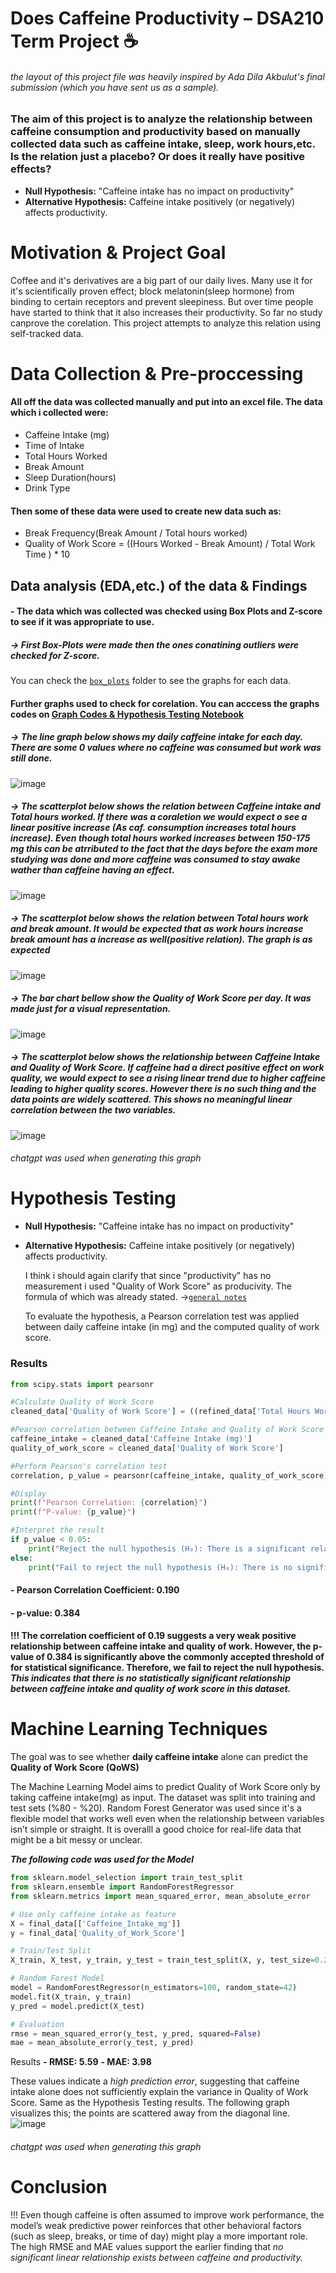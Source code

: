 # Does Caffeine Productivity – DSA210 Term Project ☕️
###### the layout of this project file was heavily inspired by Ada Dila Akbulut's final submission (which you have sent us as a sample).
### The aim of this project is to analyze the relationship between caffeine consumption and productivity based on manually collected data such as caffeine intake, sleep, work hours,etc. Is the relation just a placebo? Or does it really have positive effects? 

- **Null Hypothesis:** "Caffeine intake has no impact on productivity"
- **Alternative Hypothesis:** Caffeine intake positively (or negatively) affects productivity.

# Motivation & Project Goal
Coffee and it's derivatives are a big part of our daily lives. Many use it for it's scientifically proven effect; block melatonin(sleep hormone) from binding to certain receptors and prevent sleepiness. 
But over time people have started to think that it also increases their productivity. So far no study canprove the corelation. This project attempts to analyze this relation using self-tracked data.

# Data Collection & Pre-proccessing
#### All off the data was collected manually and put into an excel file. The data which i collected were:
- Caffeine Intake (mg)
- Time of Intake
- Total Hours Worked
- Break Amount
- Sleep Duration(hours)
- Drink Type

#### Then some of these data were used to create new data such as:
- Break Frequency(Break Amount / Total hours worked)
- Quality of Work Score = ((Hours Worked - Break Amount) / Total Work Time ) * 10


## Data analysis (EDA,etc.) of the data  & Findings

#### - The data which was collected was checked using Box Plots and Z-score to see if it was appropriate to use.
##### -> First Box-Plots were made then the ones conatining outliers were checked for Z-score.
You can check the  [`box_plots`](box_plots) folder to see the graphs for each data.

#### Further graphs used to check for corelation. You can acccess the graphs codes on  [Graph Codes & Hypothesis Testing Notebook](Graph_codes&Hypothesis_testing.ipynb)
##### -> The line graph below shows my daily caffeine intake for each day. There are some 0 values where no caffeine was consumed but work was still done.
![image](https://github.com/yaseminozkan/DSA_repository/blob/e60b102af573bf6ea0f3cd9d49323e61b619643b/GRAPHS/Daily%20Caffeine%20Intake.png)

##### -> The scatterplot below shows the relation between Caffeine intake and Total hours worked. If there was a coraletion we would expect o see a linear positive increase (As caf. consumption increases total hours increase). Even though total hours worked increases between 150-175 mg this can be atrributed to the fact that the days before the exam more studying was done and more caffeine was consumed to stay awake wather than caffeine having an effect.
![image](https://github.com/yaseminozkan/DSA_repository/blob/e60b102af573bf6ea0f3cd9d49323e61b619643b/GRAPHS/%20Caffeine%20Intake%20vs%20Total%20Hours%20Worked.png)

##### -> The scatterplot below shows the relation between Total hours work and break amount. It would be expected that as work hours increase break amount has a increase as well(positive relation). The graph is as expected
![image]( https://github.com/yaseminozkan/DSA_repository/blob/e60b102af573bf6ea0f3cd9d49323e61b619643b/GRAPHS/Break%20Amount%20vs%20Total%20Hours%20Worked.png)

##### -> The bar chart bellow show the Quality of Work Score per day. It was made just for a visual representation.
![image](https://github.com/yaseminozkan/DSA_repository/blob/eaa2bf635c7057c7d6e6851ea108f8c51c6c0fdd/GRAPHS/Quality%20of%20Work%20Score.png)

##### -> The scatterplot below shows the relationship between Caffeine Intake and Quality of Work Score. If caffeine had a direct positive effect on work quality, we would expect to see a rising linear trend due to higher caffeine leading to higher quality scores. However there is no such thing and the data points are widely scattered. This shows no meaningful linear correlation between the two variables. 
![image](https://github.com/yaseminozkan/DSA_repository/blob/899b0c78f4fce8ed4df26b51cf30df1846f8894f/GRAPHS/quality_vs_caffeine_trendline.png)
###### chatgpt was used when generating this graph
# Hypothesis Testing

- **Null Hypothesis:** "Caffeine intake has no impact on productivity"
- **Alternative Hypothesis:** Caffeine intake positively (or negatively) affects productivity.

  I think i should again clarify that since "productivity" has no measurement i used "Quality of Work Score" as producivity. The formula of which was already stated. ->[`general notes`](general_notes.md)

  To evaluate the hypothesis, a Pearson correlation test was applied between daily caffeine intake (in mg) and the computed quality of work score.
### Results

```python
from scipy.stats import pearsonr

#Calculate Quality of Work Score
cleaned_data['Quality of Work Score'] = ((refined_data['Total Hours Worked'] - refined_data['Break Amount']) / refined_data['Total Hours Worked']) * 10

#Pearson correlation between Caffeine Intake and Quality of Work Score
caffeine_intake = cleaned_data['Caffeine Intake (mg)']
quality_of_work_score = cleaned_data['Quality of Work Score']

#Perform Pearson's correlation test
correlation, p_value = pearsonr(caffeine_intake, quality_of_work_score)

#Display
print(f"Pearson Correlation: {correlation}")
print(f"P-value: {p_value}")

#Interpret the result
if p_value < 0.05:
    print("Reject the null hypothesis (H₀): There is a significant relationship between caffeine intake and the Quality of Work Score.")
else:
    print("Fail to reject the null hypothesis (H₀): There is no significant relationship between caffeine intake and the Quality of Work Score.")
 ``` 
#### - Pearson Correlation Coefficient: 0.190
#### - p-value: 0.384

#### !!! The correlation coefficient of 0.19 suggests a very weak positive relationship between caffeine intake and quality of work. However, the p-value of 0.384 is significantly above the commonly accepted threshold of for statistical significance. Therefore, we fail to reject the null hypothesis. *This indicates that there is no statistically significant relationship between caffeine intake and quality of work score in this dataset.*


# Machine Learning Techniques

The goal was to see whether **daily caffeine intake** alone can predict the **Quality of Work Score (QoWS)**

The Machine Learning Model aims to predict Quality of Work Score only by taking caffeine intake(mg) as input. The dataset was split into training and test sets (%80 - %20). Random Forest Generator was used since it's a flexible model that works well even when the relationship between variables isn’t simple or straight. It is overalll a good choice for real-life data that might be a bit messy or unclear.

***The following code was used for the Model***
```python
from sklearn.model_selection import train_test_split
from sklearn.ensemble import RandomForestRegressor
from sklearn.metrics import mean_squared_error, mean_absolute_error

# Use only caffeine intake as feature
X = final_data[['Caffeine_Intake_mg']]
y = final_data['Quality_of_Work_Score']

# Train/Test Split
X_train, X_test, y_train, y_test = train_test_split(X, y, test_size=0.2, random_state=42)

# Random Forest Model
model = RandomForestRegressor(n_estimators=100, random_state=42)
model.fit(X_train, y_train)
y_pred = model.predict(X_test)

# Evaluation
rmse = mean_squared_error(y_test, y_pred, squared=False)
mae = mean_absolute_error(y_test, y_pred)
```

 Results
	**- RMSE: 5.59**
	**-	MAE: 3.98**

These values indicate a *high prediction error*, suggesting that caffeine intake alone does not sufficiently explain the variance in Quality of Work Score. Same as the Hypothesis Testing results. 
The following graph visualizes this; the points are scattered away from the diagonal line. 
![image](https://github.com/yaseminozkan/DSA_repository/blob/1f480362b31890598050da8de8dd6f33d65fabf8/GRAPHS/Actual%20vs.%20Predicted%20QoWS%20(Caffeine%20Only%20Model).png)
###### chatgpt was used when generating this graph

# Conclusion

!!! Even though caffeine is often assumed to improve work performance, the model’s weak predictive power reinforces that other behavioral factors (such as sleep, breaks, or time of day) might play a more important role. The high RMSE and MAE values support the earlier finding that *no significant linear relationship exists between caffeine and productivity.* 


